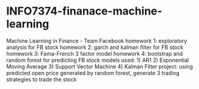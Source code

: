# INFO7374-finanace-machine-learning
Machine Learning in Finance - Team Facebook
    homework 1: exploratory analysis for FB stock
    homework 2: garch and kalman filter for FB stock
    homework 3: Fama-French 3 factor model
    homework 4: bootstrap and random forest for predicting FB stock
        models used:
            1) AR1
            2) Exponential Moving Average
            3) Support Vector Machine
            4) Kalman Filter
    project: using predicted open price generated by random forest, generate 3 trading strategies to trade the stock
    
